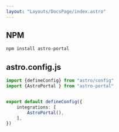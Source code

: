 ```yaml
---
layout: "Layouts/DocsPage/index.astro"
---
```



## NPM

```bash
npm install astro-portal
```

## astro.config.js
```ts
import {defineConfig} from "astro/config"
import {AstroPortal } from "astro-portal"


export default defineConfig({
	integrations: [
		AstroPortal(),
	],
})
```
